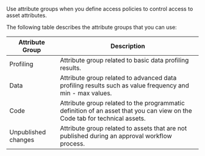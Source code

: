 Use attribute groups when you define access policies to control access to asset attributes.

The following table describes the attribute groups that you can use:

| Attribute Group | Description |
|---|---|
| Profiling | Attribute group related to basic data profiling results. |
| Data | Attribute group related to advanced data profiling results such as value frequency and min - max values. |
| Code | Attribute group related to the programmatic definition of an asset that you can view on the Code tab for technical assets. |
| Unpublished changes | Attribute group related to assets that are not published during an approval workflow process. |
